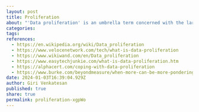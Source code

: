 ```yaml
---
layout: post
title: Proliferation
about: "'Data proliferation' is an umbrella term concerned with the large number of files and amount of data stored by entities such as governments and businesses. The massive amount of data coming in daily means these entities need more space and hardware, but data proliferation is moving faster than computer advancements as of 2011. It does not matter what type of information is stored — whether it is structured or unstructured; all that matters is that computer memory is being taken up. Storing all this data can be difficult, leading to extra costs. Another problem with data proliferation is that the network on which the data is stored and all associated programs tend to slow down."
categories:
tags:
references:
  - https://en.wikipedia.org/wiki/Data_proliferation
  - https://www.velocenetwork.com/tech/what-is-data-proliferation
  - https://www.wikiwand.com/en/Data_proliferation
  - https://www.easytechjunkie.com/what-is-data-proliferation.htm
  - https://alphacert.com/coping-with-data-proliferation
  - https://www.burke.com/beyondmeasure/when-more-can-be-more-pondering-the-paradoxes-of-data-proliferation
date: 2024-01-03T16:39:04.929Z
author: Giri Venkatesan
published: true
share: true
permalink: proliferation-xgpWo
---
```

